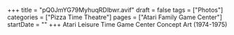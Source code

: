 +++
title = "pQ0JmYG79MyhuqRDlbwr.avif"
draft = false
tags = ["Photos"]
categories = ["Pizza Time Theatre"]
pages = ["Atari Family Game Center"]
startDate = ""
+++
Atari Leisure Time Game Center Concept Art (1974-1975)
